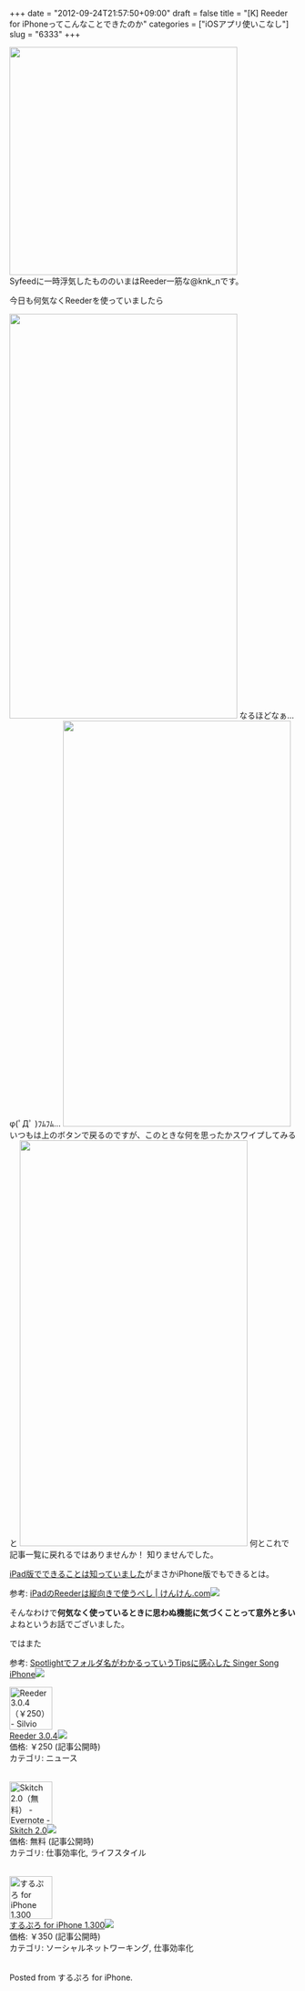 +++
date = "2012-09-24T21:57:50+09:00"
draft = false
title = "[K] Reeder for iPhoneってこんなことできたのか"
categories = ["iOSアプリ使いこなし"]
slug = "6333"
+++

<div class="center"><img src="http://knk-n.com.s3-website-ap-northeast-1.amazonaws.com/images/2012/09/slooProImg_20120924215744.png" alt="" width="400" height="400" class="slooProImg" /></div>
Syfeedに一時浮気したもののいまはReeder一筋な@knk_nです。

今日も何気なくReederを使っていましたら

<!--more-->

<img alt="" src="http://knk-n.com.s3-website-ap-northeast-1.amazonaws.com/images/2012/09/slooProImg_20120924215749.png" width="400" height="710" class="slooProImg" />
なるほどなぁ… φ(ﾟДﾟ )ﾌﾑﾌﾑ…

<img alt="" src="http://knk-n.com.s3-website-ap-northeast-1.amazonaws.com/images/2012/09/slooProImg_20120924215748.png" width="400" height="712" class="slooProImg" />
いつもは上のボタンで戻るのですが、このときな何を思ったかスワイプしてみると

<img alt="" src="http://knk-n.com.s3-website-ap-northeast-1.amazonaws.com/images/2012/09/slooProImg_20120924215746.png" width="400" height="712" class="slooProImg" />
何とこれで記事一覧に戻れるではありませんか！
知りませんでした。

<a href="http://knk-n.com/2011/07/18/ipad-reeder/" target="_blank">iPad版でできることは知っていました</a>がまさかiPhone版でもできるとは。

<p>参考: <a href="http://knk-n.com/2011/07/18/ipad-reeder/" target="_blank">iPadのReederは縦向きで使うべし | けんけん.com</a><a href="http://b.hatena.ne.jp/entry/http://knk-n.com/2011/07/18/ipad-reeder/" target="_blank"><img border="0" src="http://b.hatena.ne.jp/entry/image/large/http://knk-n.com/2011/07/18/ipad-reeder/" /></a><br></p>

そんなわけで<strong>何気なく使っているときに思わぬ機能に気づくことって意外と多い</strong>よねというお話でございました。

ではまた

<p>参考: <a href="http://kuracyan.net/archives/16270" target="_blank">Spotlightでフォルダ名がわかるっていうTipsに感心した Singer Song iPhone</a><a href="http://b.hatena.ne.jp/entry/http://kuracyan.net/archives/16270" target="_blank"><img border="0" src="http://b.hatena.ne.jp/entry/image/large/http://kuracyan.net/archives/16270" /></a><br></p>

<table class="appstorehelper"><a href="http://click.linksynergy.com/fs-bin/stat?id=48HB7K3zmMg&offerid=94348&type=3&subid=0&tmpid=2192&RD_PARM1=http%253A%252F%252Fitunes.apple.com%252Fjp%252Fapp%252Freeder%252Fid325502379%253Fmt%253D8%2526uo%253D4%2526partnerId%253D30" target="new"><img class="appstorehelper_appicn" width="75" height="75" src="http://a3.mzstatic.com/us/r1000/095/Purple/v4/d5/4a/8f/d54a8f7d-fd6c-5e87-512c-3f2367c79709/mzm.bvkpybrb.175x175-75.png" alt="Reeder 3.0.4（￥250） - Silvio Rizzi - Silvio Rizzi"></a><div class="appstorehelper_text"><a href="http://click.linksynergy.com/fs-bin/stat?id=48HB7K3zmMg&offerid=94348&type=3&subid=0&tmpid=2192&RD_PARM1=http%253A%252F%252Fitunes.apple.com%252Fjp%252Fapp%252Freeder%252Fid325502379%253Fmt%253D8%2526uo%253D4%2526partnerId%253D30" target="new">Reeder 3.0.4</a><a href="http://click.linksynergy.com/fs-bin/stat?id=48HB7K3zmMg&offerid=94348&type=3&subid=0&tmpid=2192&RD_PARM1=http%253A%252F%252Fitunes.apple.com%252Fjp%252Fapp%252Freeder%252Fid325502379%253Fmt%253D8%2526uo%253D4%2526partnerId%253D30" target="itunes_store"><img class="appstorehelper_icn" src="http://ax.phobos.apple.com.edgesuite.net/ja_jp/images/web/linkmaker/badge_appstore-sm.gif" ></a><br>価格: ￥250 (記事公開時)<br>カテゴリ: ニュース<br></div></table>
<table class="appstorehelper"><a href="http://click.linksynergy.com/fs-bin/stat?id=48HB7K3zmMg&offerid=94348&type=3&subid=0&tmpid=2192&RD_PARM1=http%253A%252F%252Fitunes.apple.com%252Fjp%252Fapp%252Fskitch%252Fid490505997%253Fmt%253D8%2526uo%253D4%2526partnerId%253D30" target="new"><img class="appstorehelper_appicn" width="75" height="75" src="http://a2.mzstatic.com/us/r1000/074/Purple/v4/68/c1/f1/68c1f13b-ccdd-5ab6-40fe-de4d2e1ebc4f/mzl.grjdlnlh.175x175-75.png" alt="Skitch 2.0（無料） - Evernote - Evernote"></a><div class="appstorehelper_text"><a href="http://click.linksynergy.com/fs-bin/stat?id=48HB7K3zmMg&offerid=94348&type=3&subid=0&tmpid=2192&RD_PARM1=http%253A%252F%252Fitunes.apple.com%252Fjp%252Fapp%252Fskitch%252Fid490505997%253Fmt%253D8%2526uo%253D4%2526partnerId%253D30" target="new">Skitch 2.0</a><a href="http://click.linksynergy.com/fs-bin/stat?id=48HB7K3zmMg&offerid=94348&type=3&subid=0&tmpid=2192&RD_PARM1=http%253A%252F%252Fitunes.apple.com%252Fjp%252Fapp%252Fskitch%252Fid490505997%253Fmt%253D8%2526uo%253D4%2526partnerId%253D30" target="itunes_store"><img class="appstorehelper_icn" src="http://ax.phobos.apple.com.edgesuite.net/ja_jp/images/web/linkmaker/badge_appstore-sm.gif" ></a><br>価格: 無料 (記事公開時)<br>カテゴリ: 仕事効率化, ライフスタイル<br></div></table>


<table class="appstorehelper"><a href="http://click.linksynergy.com/fs-bin/stat?id=48HB7K3zmMg&offerid=94348&type=3&subid=0&tmpid=2192&RD_PARM1=http%253A%252F%252Fitunes.apple.com%252Fjp%252Fapp%252Fsurupuro-for-iphone%252Fid436676299%253Fmt%253D8%2526uo%253D4%2526partnerId%253D30" target="new"><img class="appstorehelper_appicn" width="75" height="75" src="http://a1.mzstatic.com/us/r1000/103/Purple/v4/22/ff/d4/22ffd4b1-e475-3d34-63fc-035575806582/mzl.xejvrijs.175x175-75.jpg" alt="するぷろ for iPhone 1.300（￥350） - Gachatech - isshin"></a><div class="appstorehelper_text"><a href="http://click.linksynergy.com/fs-bin/stat?id=48HB7K3zmMg&offerid=94348&type=3&subid=0&tmpid=2192&RD_PARM1=http%253A%252F%252Fitunes.apple.com%252Fjp%252Fapp%252Fsurupuro-for-iphone%252Fid436676299%253Fmt%253D8%2526uo%253D4%2526partnerId%253D30" target="new">するぷろ for iPhone 1.300</a><a href="http://click.linksynergy.com/fs-bin/stat?id=48HB7K3zmMg&offerid=94348&type=3&subid=0&tmpid=2192&RD_PARM1=http%253A%252F%252Fitunes.apple.com%252Fjp%252Fapp%252Fsurupuro-for-iphone%252Fid436676299%253Fmt%253D8%2526uo%253D4%2526partnerId%253D30" target="itunes_store"><img class="appstorehelper_icn" src="http://ax.phobos.apple.com.edgesuite.net/ja_jp/images/web/linkmaker/badge_appstore-sm.gif" ></a><br>価格: ￥350 (記事公開時)<br>カテゴリ: ソーシャルネットワーキング, 仕事効率化<br></div></table>  Posted from するぷろ for iPhone.
